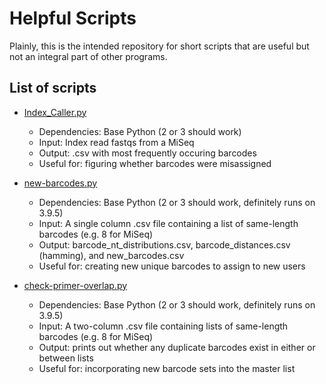 Helpful Scripts
================================================================================
Plainly, this is the intended repository for short scripts that are useful but not an integral part of other programs.

List of scripts
--------------------------------------------------------------------------------
* [Index_Caller.py](Index_Caller.py)
  * Dependencies: Base Python (2 or 3 should work)
  * Input: Index read fastqs from a MiSeq
  * Output: .csv with most frequently occuring barcodes
  * Useful for: figuring whether barcodes were misassigned

* [new-barcodes.py](new-barcodes.py)
  * Dependencies: Base Python (2 or 3 should work, definitely runs on 3.9.5)
  * Input: A single column .csv file containing a list of same-length barcodes (e.g. 8 for MiSeq)
  * Output: barcode_nt_distributions.csv, barcode_distances.csv (hamming), and new_barcodes.csv
  * Useful for: creating new unique barcodes to assign to new users

* [check-primer-overlap.py](check-primer-overlap.py)
  * Dependencies: Base Python (2 or 3 should work, definitely runs on 3.9.5)
  * Input: A two-column .csv file containing lists of same-length barcodes (e.g. 8 for MiSeq)
  * Output: prints out whether any duplicate barcodes exist in either or between lists
  * Useful for: incorporating new barcode sets into the master list
